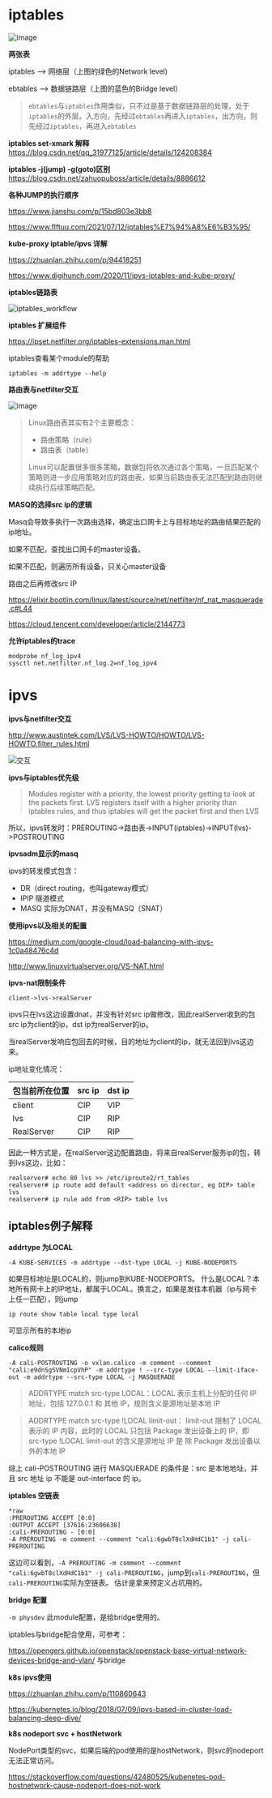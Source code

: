 # iptables

![image](https://user-images.githubusercontent.com/310284/183575378-833ba551-c7b9-4870-acef-94a0d0dc98b0.png)

**两张表**

iptables --> 网络层（上图的绿色的Network level)

ebtables --> 数据链路层（上图的蓝色的Bridge level）

> `ebtables`与`iptables`作用类似，只不过是基于数据链路层的处理，处于`iptables`的外层。入方向，先经过`ebtables`再进入`iptables`，出方向，则先经过`iptables`，再进入`ebtables`


**iptables set-xmark 解释** https://blog.csdn.net/qq_31977125/article/details/124208384


**iptables -j(jump) -g(goto)区别** https://blog.csdn.net/zahuopuboss/article/details/8886612


**各种JUMP的执行顺序** 

https://www.jianshu.com/p/15bd803e3bb8

https://www.flftuu.com/2021/07/12/iptables%E7%94%A8%E6%B3%95/


**kube-proxy iptable/ipvs 详解**

https://zhuanlan.zhihu.com/p/94418251

https://www.digihunch.com/2020/11/ipvs-iptables-and-kube-proxy/


**iptables链路表**

![iptables_workflow](https://user-images.githubusercontent.com/310284/179182094-5eb25e50-c7fc-4aab-8790-067be53a37f9.png)



**iptables 扩展组件**

https://ipset.netfilter.org/iptables-extensions.man.html


iptables查看某个module的帮助

```
iptables -m addrtype --help
```


**路由表与netfilter交互**

![image](https://user-images.githubusercontent.com/310284/179714017-02bc98aa-7752-44e4-b4e9-a1469d7ecdab.png)

> Linux路由表其实有2个主要概念：
> * 路由策略（rule）
> * 路由表（table）
> 
> Linux可以配置很多很多策略，数据包将依次通过各个策略，一旦匹配某个策略则进一步应用策略对应的路由表，如果当前路由表无法匹配到路由则继续执行后续策略匹配。

**MASQ的选择src ip的逻辑**

Masq会导致多执行一次路由选择，确定出口网卡上与目标地址的路由结果匹配的ip地址。

如果不匹配，查找出口网卡的master设备。

如果不匹配，则遍历所有设备，只关心master设备

路由之后再修改src IP

https://elixir.bootlin.com/linux/latest/source/net/netfilter/nf_nat_masquerade.c#L44

https://cloud.tencent.com/developer/article/2144773

**允许iptables的trace**

```
modprobe nf_log_ipv4
sysctl net.netfilter.nf_log.2=nf_log_ipv4
```

# ipvs

**ipvs与netfilter交互**

http://www.austintek.com/LVS/LVS-HOWTO/HOWTO/LVS-HOWTO.filter_rules.html

![交互](https://user-images.githubusercontent.com/310284/179713789-221ca15a-d952-4bb2-ab9b-45e159bc2191.png)

**ipvs与iptables优先级**

> Modules register with a priority, the lowest priority getting to look at the packets first. LVS registers itself with a higher priority than iptables rules, and thus iptables will get the packet first and then LVS

所以，ipvs转发时：PREROUTING->路由表->INPUT(iptables)->INPUT(lvs)->POSTROUTING

**ipvsadm显示的masq**

ipvs的转发模式包含：
  * DR（direct routing，也叫gateway模式）
  * IPIP 隧道模式
  * MASQ 实际为DNAT，并没有MASQ（SNAT）

**使用ipvs以及相关的配置**

https://medium.com/google-cloud/load-balancing-with-ipvs-1c0a48476c4d

http://www.linuxvirtualserver.org/VS-NAT.html

**ipvs-nat限制条件**

`client->lvs->realServer`

ipvs只在lvs这边设置dnat，并没有针对src ip做修改，因此realServer收到的包src ip为client的ip，dst ip为realServer的ip。

当realServer发响应包回去的时候，目的地址为client的ip，就无法回到lvs这边来。

ip地址变化情况：

|     包当前所在位置       | src ip | dst ip |
|------------|--------|--------|
| client     | CIP    | VIP    |
| lvs        | CIP    | RIP    |
| RealServer | CIP    | RIP    |

因此一种方式是，在realServer这边配置路由，将来自realServer服务ip的包，转到lvs这边，比如：

```
realserver# echo 80 lvs >> /etc/iproute2/rt_tables
realserver# ip route add default <address on director, eg DIP> table lvs
realserver# ip rule add from <RIP> table lvs
```


## iptables例子解释

**addrtype 为LOCAL**
```
-A KUBE-SERVICES -m addrtype --dst-type LOCAL -j KUBE-NODEPORTS
```

如果目标地址是LOCAL的，则jump到KUBE-NODEPORTS。
什么是LOCAL？本地所有网卡上的IP地址，都属于LOCAL。换言之，如果是发往本机器（ip与网卡上任一匹配），则jump
```
ip route show table local type local
```
可显示所有的本地ip

**calico规则**

```
-A cali-POSTROUTING -o vxlan.calico -m comment --comment "cali:e9dnSgSVNmIcpVhP" -m addrtype ! --src-type LOCAL --limit-iface-out -m addrtype --src-type LOCAL -j MASQUERADE
```

> ADDRTYPE match src-type LOCAL：LOCAL 表示主机上分配的任何 IP 地址，包括 127.0.0.1 和 其他 IP，规则含义是源地址是本地 IP

> ADDRTYPE match src-type !LOCAL limit-out： limit-out 限制了 LOCAL 表示的 IP 内容，此时的 LOCAL 只包括 Package 发出设备上的 IP，即 src-type !LOCAL limit-out 的含义是源地址 IP 是 除 Package 发出设备以外的本地 IP

综上 cali-POSTROUTING 进行 MASQUERADE 的条件是：src 是本地地址，并且 src 地址 ip 不能是 out-interface 的 ip。

**iptables 空链表**

```
*raw
:PREROUTING ACCEPT [0:0]
:OUTPUT ACCEPT [37616:23606638]
:cali-PREROUTING - [0:0]
-A PREROUTING -m comment --comment "cali:6gwbT8clXdHdC1b1" -j cali-PREROUTING
```

这边可以看到，`-A PREROUTING -m comment --comment "cali:6gwbT8clXdHdC1b1" -j cali-PREROUTING`，jump到`cali-PREROUTING`，但`cali-PREROUTING`实际为空链表。
估计是拿来预定义占坑用的。

**bridge 配置**

`-m physdev` 此module配置，是给bridge使用的。

iptables与bridge配合使用，可参考：

https://opengers.github.io/openstack/openstack-base-virtual-network-devices-bridge-and-vlan/
与bridge


**k8s ipvs使用**

https://zhuanlan.zhihu.com/p/110860643

https://kubernetes.io/blog/2018/07/09/ipvs-based-in-cluster-load-balancing-deep-dive/

**k8s nodeport svc + hostNetwork**

NodePort类型的svc，如果后端的pod使用的是hostNetwork，则svc的nodeport无法正常访问。

https://stackoverflow.com/questions/42480525/kubenetes-pod-hostnetwork-cause-nodeport-does-not-work

